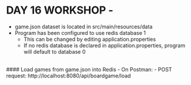 # DAY 16 WORKSHOP - 

- game.json dataset is located in src/main/resources/data
- Program has been configured to use redis database 1
    - This can be changed by editing application.properties
    - If no redis database is declared in application.properties, program will default to database 0


<br>
#### Load games from game.json into Redis
- On Postman:
    - POST request: http://localhost:8080/api/boardgame/load